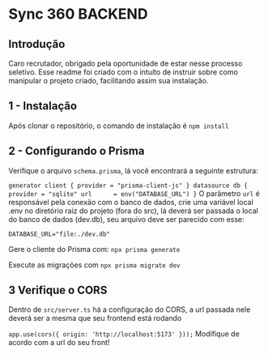 # Sync 360 BACKEND

## Introdução

Caro recrutador, obrigado pela oportunidade de estar nesse processo seletivo. Esse readme foi criado com o intuíto de instruir sobre como manipular o projeto criado, facilitando assim sua instalação.

## 1 - Instalação

Após clonar o repositório, o comando de instalação é `npm install`

## 2 - Configurando o Prisma

Verifique o arquivo `schema.prisma`, lá você encontrará a seguinte estrutura:

`
generator client {
  provider = "prisma-client-js"
}
datasource db {
  provider = "sqlite"
  url      = env("DATABASE_URL")
}
`
O parâmetro `url` é responsável pela conexão com o banco de dados, crie uma variável local .env no diretório raiz do projeto (fora do src), lá deverá ser passada o local do banco de dados (dev.db), seu arquivo deve ser parecido com esse:

`DATABASE_URL="file:./dev.db"` 

Gere o cliente do Prisma com: `npx prisma generate`

Execute as migrações com `npx prisma migrate dev`

## 3 Verifique o CORS

Dentro de `src/server.ts` há a configuração do CORS, a url passada nele deverá ser a mesma que seu frontend está rodando

`app.use(cors({ origin: 'http://localhost:5173' }));` Modifique de acordo com a url do seu front!

